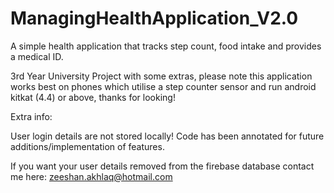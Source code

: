 # ManagingHealthApplication_V2.0
A simple health application that tracks step count, food intake and provides a medical ID.

3rd Year University Project with some extras, please note this application works best on phones which utilise a step counter sensor and run android kitkat (4.4) or above, thanks for looking!

Extra info:

User login details are not stored locally!
Code has been annotated for future additions/implementation of features.

If you want your user details removed from the firebase database contact me here: zeeshan.akhlaq@hotmail.com

